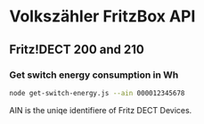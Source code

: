 # Volkszähler FritzBox API
## Fritz!DECT 200 and 210
### Get switch energy consumption in Wh
````bash
node get-switch-energy.js --ain 000012345678
````
AIN is the uniqe identifiere of Fritz DECT Devices.